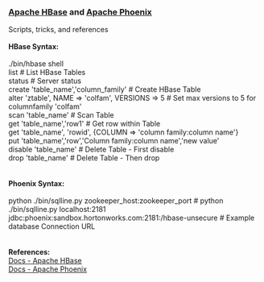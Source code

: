 <h3><a href="https://hbase.apache.org/book.html">Apache HBase</a> and <a href="https://phoenix.apache.org/">Apache Phoenix</a></h3>
Scripts, tricks, and references
<br>
<br><b>HBase Syntax:</b>
<br>
<br>./bin/hbase shell
<br>list                                 # List HBase Tables
<br>status                               # Server status
<br>create 'table_name','column_family'  # Create HBase Table
<br>alter 'ztable', NAME => 'colfam', VERSIONS => 5  # Set max versions to 5 for columnfamily 'colfam'
<br>scan 'table_name'                    # Scan Table
<br>get 'table_name','row1'              # Get row within Table
<br>get 'table_name', 'rowid', {COLUMN => 'column family:column name'}
<br>put 'table_name','row','Column family:column name','new value'
<br>disable 'table_name'                 # Delete Table - First disable
<br>drop 'table_name'                    # Delete Table - Then drop
<br>
<br>
<br><b>Phoenix Syntax:</b>
<br>
<br>python ./bin/sqlline.py zookeeper_host:zookeeper_port      # python ./bin/sqlline.py localhost:2181
<br>jdbc:phoenix:sandbox.hortonworks.com:2181:/hbase-unsecure  # Example database Connection URL
<br>
<br>
<br><b>References:</b>
<br><a href="https://hbase.apache.org/book.html">Docs - Apache HBase</a>
<br><a href="https://phoenix.apache.org">Docs - Apache Phoenix</a>
<br>
